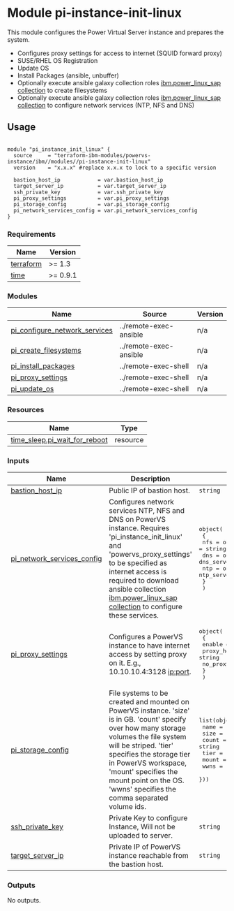 # Module pi-instance-init-linux

This module configures the Power Virtual Server instance and prepares the system.

- Configures proxy settings for access to internet (SQUID forward proxy)
- SUSE/RHEL OS Registration
- Update OS
- Install Packages (ansible, unbuffer)
- Optionally execute ansible galaxy collection roles [ibm.power_linux_sap collection](https://galaxy.ansible.com/ui/repo/published/ibm/power_linux_sap/) to create filesystems
- Optionally execute ansible galaxy collection roles [ibm.power_linux_sap collection](https://galaxy.ansible.com/ui/repo/published/ibm/power_linux_sap/) to configure network services (NTP, NFS and DNS)

## Usage
```hcl

module "pi_instance_init_linux" {
  source     = "terraform-ibm-modules/powervs-instance/ibm//modules//pi-instance-init-linux"
  version    = "x.x.x" #replace x.x.x to lock to a specific version

  bastion_host_ip            = var.bastion_host_ip
  target_server_ip           = var.target_server_ip
  ssh_private_key            = var.ssh_private_key
  pi_proxy_settings          = var.pi_proxy_settings
  pi_storage_config          = var.pi_storage_config
  pi_network_services_config = var.pi_network_services_config
}
```

<!-- BEGINNING OF PRE-COMMIT-TERRAFORM DOCS HOOK -->
### Requirements

| Name | Version |
|------|---------|
| <a name="requirement_terraform"></a> [terraform](#requirement\_terraform) | >= 1.3 |
| <a name="requirement_time"></a> [time](#requirement\_time) | >= 0.9.1 |

### Modules

| Name | Source | Version |
|------|--------|---------|
| <a name="module_pi_configure_network_services"></a> [pi\_configure\_network\_services](#module\_pi\_configure\_network\_services) | ../remote-exec-ansible | n/a |
| <a name="module_pi_create_filesystems"></a> [pi\_create\_filesystems](#module\_pi\_create\_filesystems) | ../remote-exec-ansible | n/a |
| <a name="module_pi_install_packages"></a> [pi\_install\_packages](#module\_pi\_install\_packages) | ../remote-exec-shell | n/a |
| <a name="module_pi_proxy_settings"></a> [pi\_proxy\_settings](#module\_pi\_proxy\_settings) | ../remote-exec-shell | n/a |
| <a name="module_pi_update_os"></a> [pi\_update\_os](#module\_pi\_update\_os) | ../remote-exec-shell | n/a |

### Resources

| Name | Type |
|------|------|
| [time_sleep.pi_wait_for_reboot](https://registry.terraform.io/providers/hashicorp/time/latest/docs/resources/sleep) | resource |

### Inputs

| Name | Description | Type | Default | Required |
|------|-------------|------|---------|:--------:|
| <a name="input_bastion_host_ip"></a> [bastion\_host\_ip](#input\_bastion\_host\_ip) | Public IP of bastion host. | `string` | n/a | yes |
| <a name="input_pi_network_services_config"></a> [pi\_network\_services\_config](#input\_pi\_network\_services\_config) | Configures network services NTP, NFS and DNS on PowerVS instance. Requires 'pi\_instance\_init\_linux' and 'powervs\_proxy\_settings' to be specified as internet access is required to download ansible collection [ibm.power\_linux\_sap collection](https://galaxy.ansible.com/ui/repo/published/ibm/power_linux_sap/) to configure these services. | <pre>object(<br>    {<br>      nfs = object({ enable = bool, nfs_server_path = string, nfs_client_path = string })<br>      dns = object({ enable = bool, dns_server_ip = string })<br>      ntp = object({ enable = bool, ntp_server_ip = string })<br>    }<br>  )</pre> | n/a | yes |
| <a name="input_pi_proxy_settings"></a> [pi\_proxy\_settings](#input\_pi\_proxy\_settings) | Configures a PowerVS instance to have internet access by setting proxy on it. E.g., 10.10.10.4:3128 <ip:port>. | <pre>object(<br>    {<br>      enable                = string<br>      proxy_host_or_ip_port = string<br>      no_proxy_hosts        = string<br>    }<br>  )</pre> | n/a | yes |
| <a name="input_pi_storage_config"></a> [pi\_storage\_config](#input\_pi\_storage\_config) | File systems to be created and mounted on PowerVS instance. 'size' is in GB. 'count' specify over how many storage volumes the file system will be striped. 'tier' specifies the storage tier in PowerVS workspace, 'mount' specifies the mount point on the OS. 'wwns' specifies the comma separated volume ids. | <pre>list(object({<br>    name  = string<br>    size  = string<br>    count = string<br>    tier  = string<br>    mount = string<br>    wwns  = string<br>  }))</pre> | n/a | yes |
| <a name="input_ssh_private_key"></a> [ssh\_private\_key](#input\_ssh\_private\_key) | Private Key to configure Instance, Will not be uploaded to server. | `string` | n/a | yes |
| <a name="input_target_server_ip"></a> [target\_server\_ip](#input\_target\_server\_ip) | Private IP of PowerVS instance reachable from the bastion host. | `string` | n/a | yes |

### Outputs

No outputs.
<!-- END OF PRE-COMMIT-TERRAFORM DOCS HOOK -->
